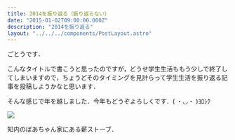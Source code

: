 ```yaml
---
title: 2014を振り返る（振り返らない）
date: "2015-01-02T09:00:00.000Z"
description: "2014を振り返る"
layout: "../../../components/PostLayout.astro"
---
```


ごとうです．

こんなタイトルで書こうと思ったのですが，どうせ学生生活ももう少しで終了してしまいますので，ちょうどそのタイミングを見計らって学生生活を振り返る記事を投稿しようかなと思います．

そんな感じで年を越しました．今年もどうぞよろしくです．( ・◡・ )ﾖﾛｼｸ

![](https://cdn-images-1.medium.com/max/2000/0*3-kLiVdAAwAVwk_G.jpg)

知内のばあちゃん家にある薪ストーブ．

